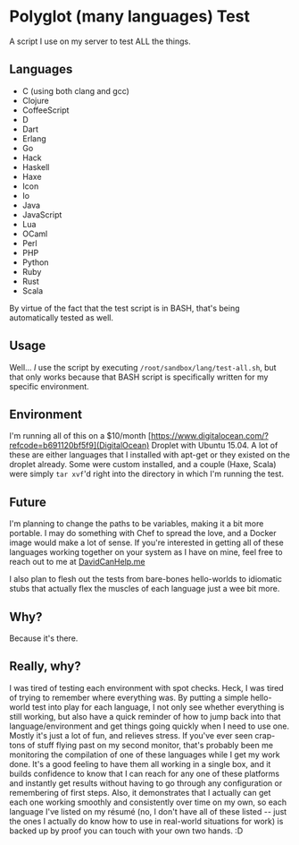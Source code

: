 # Polyglot (many languages) Test
A script I use on my server to test ALL the things.

## Languages
 * C (using both clang and gcc)
 * Clojure
 * CoffeeScript
 * D
 * Dart
 * Erlang
 * Go
 * Hack
 * Haskell
 * Haxe
 * Icon
 * Io
 * Java
 * JavaScript
 * Lua
 * OCaml
 * Perl
 * PHP
 * Python
 * Ruby
 * Rust
 * Scala

By virtue of the fact that the test script is in BASH, that's being automatically tested as well.

## Usage
Well... *I* use the script by executing `/root/sandbox/lang/test-all.sh`, but that only works
because that BASH script is specifically written for my specific environment.

## Environment
I'm running all of this on a $10/month [https://www.digitalocean.com/?refcode=b691120bf5f9](DigitalOcean) Droplet
with Ubuntu 15.04. A lot of these are either languages that I installed with apt-get or they existed on the droplet
already. Some were custom installed, and a couple (Haxe, Scala) were simply `tar xvf`'d right into
the directory in which I'm running the test.

## Future
I'm planning to change the paths to be variables, making it a bit more portable. I may do something
with Chef to spread the love, and a Docker image would make a lot of sense. If you're interested in
getting all of these languages working together on your system as I have on mine, feel free to reach
out to me at [DavidCanHelp.me](http://davidcanhelp.me/)

I also plan to flesh out the tests from bare-bones hello-worlds to idiomatic stubs that actually
flex the muscles of each language just a wee bit more.

## Why?
Because it's there.

## Really, why?
I was tired of testing each environment with spot checks. Heck, I was tired of trying to remember
where everything was. By putting a simple hello-world test into play for each language, I not only
see whether everything is still working, but also have a quick reminder of how to jump back into
that language/environment and get things going quickly when I need to use one. Mostly it's just a
lot of fun, and relieves stress. If you've ever seen crap-tons of stuff flying past on my second
monitor, that's probably been me monitoring the compilation of one of these languages while I get
my work done. It's a good feeling to have them all working in a single box, and it builds confidence
to know that I can reach for any one of these platforms and instantly get results without having
to go through any configuration or remembering of first steps. Also, it demonstrates that I actually
can get each one working smoothly and consistently over time on my own, so each language I've listed
on my résumé (no, I don't have all of these listed -- just the ones I actually do know how to use in
real-world situations for work) is backed up by proof you can touch with your own two hands. :D

